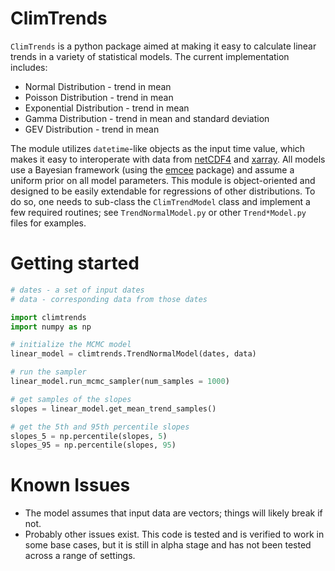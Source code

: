 # ClimTrends

`ClimTrends` is a python package aimed at making it easy to calculate linear
trends in a variety of statistical models.  The current implementation
includes:

  * Normal Distribution - trend in mean
  * Poisson Distribution - trend in mean
  * Exponential Distribution - trend in mean
  * Gamma Distribution - trend in mean and standard deviation
  * GEV Distribution - trend in mean

The module utilizes `datetime`-like objects as the input time value, which
makes it easy to interoperate with data from
[netCDF4](http://unidata.github.io/netcdf4-python/) and
[xarray](http://xarray.pydata.org/en/stable/). All models use a Bayesian
framework (using the [emcee](http://dfm.io/emcee/current/) package) and assume
a uniform prior on all model parameters. This module is object-oriented and
designed to be easily extendable for regressions of other distributions.  To do
so, one needs to sub-class the `ClimTrendModel` class and implement a few
required routines; see `TrendNormalModel.py` or other `Trend*Model.py` files
for examples.

# Getting started

```python
# dates - a set of input dates
# data - corresponding data from those dates

import climtrends
import numpy as np

# initialize the MCMC model
linear_model = climtrends.TrendNormalModel(dates, data)

# run the sampler
linear_model.run_mcmc_sampler(num_samples = 1000)

# get samples of the slopes
slopes = linear_model.get_mean_trend_samples()

# get the 5th and 95th percentile slopes
slopes_5 = np.percentile(slopes, 5)
slopes_95 = np.percentile(slopes, 95)
```

# Known Issues

* The model assumes that input data are vectors; things will likely break if not.
* Probably other issues exist.  This code is tested and is verified to work in some base cases,
  but it is still in alpha stage and has not been tested across a range of settings.
